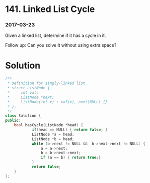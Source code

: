 # 141. Linked List Cycle

### 2017-03-23

Given a linked list, determine if it has a cycle in it.

Follow up:
Can you solve it without using extra space?



# Solution

```c++
/**
 * Definition for singly-linked list.
 * struct ListNode {
 *     int val;
 *     ListNode *next;
 *     ListNode(int x) : val(x), next(NULL) {}
 * };
 */
class Solution {
public:
    bool hasCycle(ListNode *head) {
			if(head == NULL) { return false; } 
			ListNode *a = head;
			ListNode *b = head;
			while (b->next != NULL &&  b->next->next != NULL) {
				a = a->next;
				b = b->next->next;
				if (a == b) { return true;}
			}
			return false;
    }
};
```

